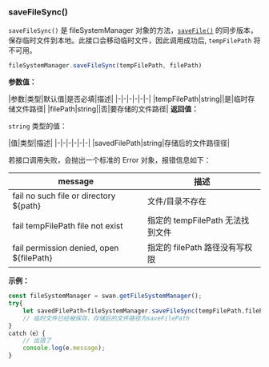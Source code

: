 ### saveFileSync()

`saveFileSync()` 是 fileSystemManager 对象的方法，[`saveFile()`](#saveFile) 的同步版本，保存临时文件到本地。此接口会移动临时文件，因此调用成功后, `tempFilePath` 将不可用。

```js
fileSystemManager.saveFileSync(tempFilePath, filePath)
```
**参数值：**

|参数|类型|默认值|是否必填|描述|
|-|-|-|-|-|-|
|tempFilePath|string||是|临时存储文件路径|
|filePath|string||否|要存储的文件路径|
**返回值：**

`string` 类型的值：

|值|类型|描述|
|-|-|-|-|-|-|
|savedFilePath|string|存储后的文件路径径|


若接口调用失败，会抛出一个标准的 Error 对象，报错信息如下：

| message | 描述
|-|-|
| fail no such file or directory ${path} | 文件/目录不存在  |
| fail tempFilePath file not exist|指定的 tempFilePath 无法找到文件|
| fail permission denied, open ${filePath} | 指定的 filePath 路径没有写权限|

**示例：**

```js
const fileSystemManager = swan.getFileSystemManager();
try{
    let savedFilePath=fileSystemManager.saveFileSync(tempFilePath,filePath);
    // 临时文件已经被保存，存储后的文件路径为saveFilePath
}
catch（e）{
    // 出错了
    console.log(e.message);
}
```